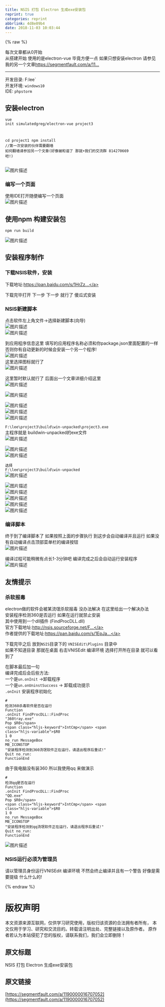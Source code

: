 ```yaml
---
title: NSIS 打包 Electron 生成exe安装包
reprint: true
categories: reprint
abbrlink: 4d8e09b4
date: 2018-11-03 10:03:44
---
```


{% raw %}
<p>&#x6BCF;&#x6B21;&#x6587;&#x7AE0;&#x90FD;&#x4ECE;0&#x5F00;&#x59CB;<br>&#x4ECE;&#x642D;&#x5EFA;&#x5F00;&#x59CB; &#x4F7F;&#x7528;&#x7684;&#x662F;electron-vue &#x6BD5;&#x7ADF;&#x65B9;&#x4FBF;&#x4E00;&#x70B9; &#x5982;&#x679C;&#x53EA;&#x60F3;&#x5B89;&#x88C5;electron &#x8BF7;&#x53C2;&#x89C1;&#x6211;&#x7684;&#x53E6;&#x4E00;&#x4E2A;&#x6587;&#x7AE0;<a href="https://segmentfault.com/a/1190000016028730">https://segmentfault.com/a/11...</a></p><hr><p>&#x5F00;&#x53D1;&#x76EE;&#x5F55;: F:lee`<br>&#x5F00;&#x53D1;&#x73AF;&#x5883;: <code>windows10</code><br>IDE: <code>phpstorm</code></p><h2 id="articleHeader0">&#x5B89;&#x88C5;electron</h2><div class="widget-codetool" style="display:none"><div class="widget-codetool--inner"><span class="selectCode code-tool" data-toggle="tooltip" data-placement="top" title="" data-original-title="&#x5168;&#x9009;"></span> <span type="button" class="copyCode code-tool" data-toggle="tooltip" data-placement="top" data-clipboard-text="vue init simulatedgreg/electron-vue project3

cd project1
npm install //&#x7B2C;&#x4E00;&#x6B21;&#x5B89;&#x88C5;&#x7684;&#x4F19;&#x4F34;&#x9700;&#x8981;&#x7FFB;&#x5899; &#x5982;&#x4F55;&#x7FFB;&#x5899;&#x8BF7;&#x53C2;&#x52A0;&#x53E6;&#x4E00;&#x4E2A;&#x6587;&#x7AE0;(&#x597D;&#x50CF;&#x88AB;&#x548C;&#x8C10;&#x4E86; &#x90A3;&#x5C31;+&#x6211;&#x4EEC;&#x7684;&#x4EA4;&#x6D41;&#x7FA4; 814270669 &#x5427;!)" title="" data-original-title="&#x590D;&#x5236;"></span> <span type="button" class="saveToNote code-tool" data-toggle="tooltip" data-placement="top" title="" data-original-title="&#x653E;&#x8FDB;&#x7B14;&#x8BB0;"></span></div></div><pre class="hljs scilab"><code>vue init simulatedgreg/electron-vue project3

<span class="hljs-built_in">cd</span> project1
npm install <span class="hljs-comment">//&#x7B2C;&#x4E00;&#x6B21;&#x5B89;&#x88C5;&#x7684;&#x4F19;&#x4F34;&#x9700;&#x8981;&#x7FFB;&#x5899; &#x5982;&#x4F55;&#x7FFB;&#x5899;&#x8BF7;&#x53C2;&#x52A0;&#x53E6;&#x4E00;&#x4E2A;&#x6587;&#x7AE0;(&#x597D;&#x50CF;&#x88AB;&#x548C;&#x8C10;&#x4E86; &#x90A3;&#x5C31;+&#x6211;&#x4EEC;&#x7684;&#x4EA4;&#x6D41;&#x7FA4; 814270669 &#x5427;!)</span></code></pre><p><span class="img-wrap"><img data-src="/img/bVbigoF?w=810&amp;h=402" src="https://static.alili.tech/img/bVbigoF?w=810&amp;h=402" alt="&#x56FE;&#x7247;&#x63CF;&#x8FF0;" title="&#x56FE;&#x7247;&#x63CF;&#x8FF0;" style="cursor:pointer;display:inline"></span></p><h3 id="articleHeader1">&#x7F16;&#x5199;&#x4E00;&#x4E2A;&#x9875;&#x9762;</h3><p>&#x4F7F;&#x7528;IDE&#x6253;&#x5F00;&#x968F;&#x4FBF;&#x7F16;&#x5199;&#x4E00;&#x4E2A;&#x9875;&#x9762;<br><span class="img-wrap"><img data-src="/img/bVbigpm?w=814&amp;h=727" src="https://static.alili.tech/img/bVbigpm?w=814&amp;h=727" alt="&#x56FE;&#x7247;&#x63CF;&#x8FF0;" title="&#x56FE;&#x7247;&#x63CF;&#x8FF0;" style="cursor:pointer;display:inline"></span></p><h2 id="articleHeader2">&#x4F7F;&#x7528;npm &#x6784;&#x5EFA;&#x5B89;&#x88C5;&#x5305;</h2><div class="widget-codetool" style="display:none"><div class="widget-codetool--inner"><span class="selectCode code-tool" data-toggle="tooltip" data-placement="top" title="" data-original-title="&#x5168;&#x9009;"></span> <span type="button" class="copyCode code-tool" data-toggle="tooltip" data-placement="top" data-clipboard-text="npm run build" title="" data-original-title="&#x590D;&#x5236;"></span> <span type="button" class="saveToNote code-tool" data-toggle="tooltip" data-placement="top" title="" data-original-title="&#x653E;&#x8FDB;&#x7B14;&#x8BB0;"></span></div></div><pre class="hljs dockerfile"><code style="word-break:break-word;white-space:initial">npm <span class="hljs-keyword">run</span><span class="bash"> build</span></code></pre><p><span class="img-wrap"><img data-src="/img/bVbigqW?w=693&amp;h=195" src="https://static.alili.tech/img/bVbigqW?w=693&amp;h=195" alt="&#x56FE;&#x7247;&#x63CF;&#x8FF0;" title="&#x56FE;&#x7247;&#x63CF;&#x8FF0;" style="cursor:pointer;display:inline"></span></p><h2 id="articleHeader3">&#x5B89;&#x88C5;&#x7A0B;&#x5E8F;&#x5236;&#x4F5C;</h2><h3 id="articleHeader4">&#x4E0B;&#x8F7D;NSIS&#x8F6F;&#x4EF6;&#xFF0C;&#x5B89;&#x88C5;</h3><p>&#x4E0B;&#x8F7D;&#x5730;&#x5740;:<a href="https://pan.baidu.com/s/1HrZzGLk2ICZ4fnrvNwwMig" rel="nofollow noreferrer" target="_blank">https://pan.baidu.com/s/1HrZz...</a></p><p>&#x4E0B;&#x8F7D;&#x5B8C;&#x6BD5;&#x6253;&#x5F00; &#x4E0B;&#x4E00;&#x6B65; &#x4E0B;&#x4E00;&#x6B65; &#x5C31;&#x884C;&#x4E86; &#x50BB;&#x74DC;&#x5F0F;&#x5B89;&#x88C5;</p><h3 id="articleHeader5">NSIS&#x65B0;&#x5EFA;&#x811A;&#x672C;</h3><p>&#x70B9;&#x51FB;&#x8F6F;&#x4EF6;&#x5DE6;&#x4E0A;&#x89D2;&#x6587;&#x4EF6;-&gt;&#x9009;&#x62E9;&#x65B0;&#x5EFA;&#x811A;&#x672C;(&#x5411;&#x5BFC;)<br><span class="img-wrap"><img data-src="/img/bVbigrH?w=293&amp;h=332" src="https://static.alili.tech/img/bVbigrH?w=293&amp;h=332" alt="&#x56FE;&#x7247;&#x63CF;&#x8FF0;" title="&#x56FE;&#x7247;&#x63CF;&#x8FF0;" style="cursor:pointer;display:inline"></span><br><span class="img-wrap"><img data-src="/img/bVbigrU?w=618&amp;h=442" src="https://static.alili.tech/img/bVbigrU?w=618&amp;h=442" alt="&#x56FE;&#x7247;&#x63CF;&#x8FF0;" title="&#x56FE;&#x7247;&#x63CF;&#x8FF0;" style="cursor:pointer;display:inline"></span></p><p>&#x5230;&#x5E94;&#x7528;&#x7A0B;&#x5E8F;&#x4FE1;&#x606F;&#x8FD9;&#x91CC; &#x586B;&#x5199;&#x7684;&#x5E94;&#x7528;&#x7A0B;&#x5E8F;&#x540D;&#x79F0;&#x5FC5;&#x987B;&#x548C;&#x4F60;package.json&#x91CC;&#x9762;&#x914D;&#x7F6E;&#x7684;&#x4E00;&#x6837; &#x5426;&#x5219;&#x4F60;&#x6709;&#x81EA;&#x52A8;&#x66F4;&#x65B0;&#x7684;&#x65F6;&#x5019;&#x4F1A;&#x5B89;&#x88C5;&#x4E00;&#x4E2A;&#x53E6;&#x4E00;&#x4E2A;&#x7A0B;&#x5E8F;!<br><span class="img-wrap"><img data-src="/img/bVbigsm?w=618&amp;h=442" src="https://static.alili.tech/img/bVbigsm?w=618&amp;h=442" alt="&#x56FE;&#x7247;&#x63CF;&#x8FF0;" title="&#x56FE;&#x7247;&#x63CF;&#x8FF0;" style="cursor:pointer;display:inline"></span><br>&#x8FD9;&#x91CC;&#x9009;&#x62E9;&#x56FE;&#x6807;&#x5C31;&#x884C;&#x4E86;<br><span class="img-wrap"><img data-src="/img/bVbigst?w=618&amp;h=442" src="https://static.alili.tech/img/bVbigst?w=618&amp;h=442" alt="&#x56FE;&#x7247;&#x63CF;&#x8FF0;" title="&#x56FE;&#x7247;&#x63CF;&#x8FF0;" style="cursor:pointer"></span></p><p>&#x8FD9;&#x91CC;&#x6682;&#x65F6;&#x9ED8;&#x8BA4;&#x5C31;&#x884C;&#x4E86; &#x540E;&#x9762;&#x51FA;&#x4E00;&#x4E2A;&#x6587;&#x7AE0;&#x8BE6;&#x7EC6;&#x4ECB;&#x7ECD;&#x8FD9;&#x91CC;<br><span class="img-wrap"><img data-src="/img/bVbigsz?w=618&amp;h=442" src="https://static.alili.tech/img/bVbigsz?w=618&amp;h=442" alt="&#x56FE;&#x7247;&#x63CF;&#x8FF0;" title="&#x56FE;&#x7247;&#x63CF;&#x8FF0;" style="cursor:pointer;display:inline"></span></p><p><span class="img-wrap"><img data-src="/img/bVbigsU?w=618&amp;h=442" src="https://static.alili.tech/img/bVbigsU?w=618&amp;h=442" alt="&#x56FE;&#x7247;&#x63CF;&#x8FF0;" title="&#x56FE;&#x7247;&#x63CF;&#x8FF0;" style="cursor:pointer;display:inline"></span></p><p><span class="img-wrap"><img data-src="/img/bVbigsZ?w=618&amp;h=442" src="https://static.alili.tech/img/bVbigsZ?w=618&amp;h=442" alt="&#x56FE;&#x7247;&#x63CF;&#x8FF0;" title="&#x56FE;&#x7247;&#x63CF;&#x8FF0;" style="cursor:pointer;display:inline"></span><br><span class="img-wrap"><img data-src="/img/bVbigtd?w=618&amp;h=442" src="https://static.alili.tech/img/bVbigtd?w=618&amp;h=442" alt="&#x56FE;&#x7247;&#x63CF;&#x8FF0;" title="&#x56FE;&#x7247;&#x63CF;&#x8FF0;" style="cursor:pointer;display:inline"></span><br><span class="img-wrap"><img data-src="/img/bVbigti?w=356&amp;h=237" src="https://static.alili.tech/img/bVbigti?w=356&amp;h=237" alt="&#x56FE;&#x7247;&#x63CF;&#x8FF0;" title="&#x56FE;&#x7247;&#x63CF;&#x8FF0;" style="cursor:pointer;display:inline"></span></p><p><code>F:\lee\project3\build\win-unpacked\project3.exe</code><br>&#x4E3B;&#x7A0B;&#x5E8F;&#x5C31;&#x662F; buildwin-unpacked&#x7684;exe&#x6587;&#x4EF6;<br><span class="img-wrap"><img data-src="/img/bVbigtm?w=356&amp;h=237" src="https://static.alili.tech/img/bVbigtm?w=356&amp;h=237" alt="&#x56FE;&#x7247;&#x63CF;&#x8FF0;" title="&#x56FE;&#x7247;&#x63CF;&#x8FF0;" style="cursor:pointer;display:inline"></span></p><p><span class="img-wrap"><img data-src="/img/bVbigty?w=618&amp;h=442" src="https://static.alili.tech/img/bVbigty?w=618&amp;h=442" alt="&#x56FE;&#x7247;&#x63CF;&#x8FF0;" title="&#x56FE;&#x7247;&#x63CF;&#x8FF0;" style="cursor:pointer;display:inline"></span><br><span class="img-wrap"><img data-src="/img/bVbigtz?w=356&amp;h=230" src="https://static.alili.tech/img/bVbigtz?w=356&amp;h=230" alt="&#x56FE;&#x7247;&#x63CF;&#x8FF0;" title="&#x56FE;&#x7247;&#x63CF;&#x8FF0;" style="cursor:pointer;display:inline"></span></p><p><code>&#x9009;&#x62E9; F:\lee\project3\build\win-unpacked</code><br><span class="img-wrap"><img data-src="/img/bVbigtA?w=356&amp;h=230" src="https://static.alili.tech/img/bVbigtA?w=356&amp;h=230" alt="&#x56FE;&#x7247;&#x63CF;&#x8FF0;" title="&#x56FE;&#x7247;&#x63CF;&#x8FF0;" style="cursor:pointer;display:inline"></span></p><p><span class="img-wrap"><img data-src="/img/bVbigtB?w=618&amp;h=442" src="https://static.alili.tech/img/bVbigtB?w=618&amp;h=442" alt="&#x56FE;&#x7247;&#x63CF;&#x8FF0;" title="&#x56FE;&#x7247;&#x63CF;&#x8FF0;" style="cursor:pointer"></span><br><span class="img-wrap"><img data-src="/img/bVbigtF?w=618&amp;h=442" src="https://static.alili.tech/img/bVbigtF?w=618&amp;h=442" alt="&#x56FE;&#x7247;&#x63CF;&#x8FF0;" title="&#x56FE;&#x7247;&#x63CF;&#x8FF0;" style="cursor:pointer"></span><br><span class="img-wrap"><img data-src="/img/bVbigtQ?w=618&amp;h=442" src="https://static.alili.tech/img/bVbigtQ?w=618&amp;h=442" alt="&#x56FE;&#x7247;&#x63CF;&#x8FF0;" title="&#x56FE;&#x7247;&#x63CF;&#x8FF0;" style="cursor:pointer"></span><br><span class="img-wrap"><img data-src="/img/bVbigtT?w=618&amp;h=442" src="https://static.alili.tech/img/bVbigtT?w=618&amp;h=442" alt="&#x56FE;&#x7247;&#x63CF;&#x8FF0;" title="&#x56FE;&#x7247;&#x63CF;&#x8FF0;" style="cursor:pointer"></span><br><span class="img-wrap"><img data-src="/img/bVbigtV?w=618&amp;h=442" src="https://static.alili.tech/img/bVbigtV?w=618&amp;h=442" alt="&#x56FE;&#x7247;&#x63CF;&#x8FF0;" title="&#x56FE;&#x7247;&#x63CF;&#x8FF0;" style="cursor:pointer"></span></p><h3 id="articleHeader6">&#x7F16;&#x8BD1;&#x811A;&#x672C;</h3><p>&#x7EC8;&#x4E8E;&#x5230;&#x4E86;&#x7F16;&#x8BD1;&#x811A;&#x672C;&#x4E86; &#x5982;&#x679C;&#x6309;&#x7167;&#x4E0A;&#x9762;&#x7684;&#x6B65;&#x9AA4;&#x6267;&#x884C; &#x5230;&#x8FD9;&#x6B65;&#x4F1A;&#x81EA;&#x52A8;&#x7F16;&#x8BD1;&#x5E76;&#x4E14;&#x8FD0;&#x884C; &#x5982;&#x679C;&#x6CA1;&#x6709;&#x81EA;&#x52A8;&#x7F16;&#x8BD1;&#x70B9;&#x51FB;&#x9876;&#x90E8;&#x83DC;&#x5355;&#x680F;&#x7684;&#x7F16;&#x8BD1;&#x6309;&#x94AE;<br><span class="img-wrap"><img data-src="/img/bVbigui?w=712&amp;h=333" src="https://static.alili.tech/img/bVbigui?w=712&amp;h=333" alt="&#x56FE;&#x7247;&#x63CF;&#x8FF0;" title="&#x56FE;&#x7247;&#x63CF;&#x8FF0;" style="cursor:pointer;display:inline"></span></p><p>&#x7F16;&#x8BD1;&#x8FC7;&#x7A0B;&#x53EF;&#x80FD;&#x7A0D;&#x5FAE;&#x6709;&#x70B9;&#x957F;1-3&#x5206;&#x949F;&#x5427; &#x7F16;&#x8BD1;&#x5B8C;&#x6210;&#x4E4B;&#x540E;&#x4F1A;&#x81EA;&#x52A8;&#x8FD0;&#x884C;&#x5B89;&#x88C5;&#x7A0B;&#x5E8F;<br><span class="img-wrap"><img data-src="/img/bVbigup?w=503&amp;h=362" src="https://static.alili.tech/img/bVbigup?w=503&amp;h=362" alt="&#x56FE;&#x7247;&#x63CF;&#x8FF0;" title="&#x56FE;&#x7247;&#x63CF;&#x8FF0;" style="cursor:pointer;display:inline"></span></p><h2 id="articleHeader7">&#x53CB;&#x60C5;&#x63D0;&#x793A;</h2><h3 id="articleHeader8">&#x6740;&#x8F6F;&#x62A5;&#x6BD2;</h3><p>electron&#x505A;&#x7684;&#x8F6F;&#x4EF6;&#x4F1A;&#x88AB;&#x67D0;&#x6D41;&#x6C13;&#x6740;&#x8F6F;&#x62A5;&#x6BD2; &#x6CA1;&#x529E;&#x6CD5;&#x89E3;&#x51B3; &#x5728;&#x8FD9;&#x91CC;&#x7ED9;&#x51FA;&#x4E00;&#x4E2A;&#x89E3;&#x51B3;&#x529E;&#x6CD5;<br>&#x5B89;&#x88C5;&#x7A0B;&#x5E8F;&#x68C0;&#x6D4B;360&#x662F;&#x5426;&#x8FD0;&#x884C; &#x5982;&#x679C;&#x5728;&#x8FD0;&#x884C;&#x5C31;&#x7981;&#x6B62;&#x5B89;&#x88C5;<br>&#x5176;&#x4E2D;&#x4F7F;&#x7528;&#x5230;&#x4E00;&#x4E2A;dll&#x63D2;&#x4EF6; (FindProcDLL.dll)<br>&#x5B98;&#x65B9;&#x4E0B;&#x8F7D;&#x5730;&#x5740;:<a href="http://nsis.sourceforge.net/FindProcDLL_plug-in" rel="nofollow noreferrer" target="_blank">http://nsis.sourceforge.net/F...</a><br>&#x4F5C;&#x8005;&#x63D0;&#x4F9B;&#x7684;&#x4E0B;&#x8F7D;&#x5730;&#x5740;:<a href="https://pan.baidu.com/s/1EpJaSaE86Ern7EVZRxxn1A" rel="nofollow noreferrer" target="_blank">https://pan.baidu.com/s/1EpJa...</a></p><p>&#x4E0B;&#x8F7D;&#x5B8C;&#x6BD5;&#x4E4B;&#x540E; &#x653E;&#x5230;<code>NSIS</code>&#x76EE;&#x5F55;&#x4E0B;&#x7684; <code>VNISEdit\Plugins</code> &#x76EE;&#x5F55;&#x4E2D;<br>&#x5982;&#x679C;&#x4E0D;&#x77E5;&#x9053;&#x76EE;&#x5F55; &#x90A3;&#x5C31;&#x5728;&#x684C;&#x9762; &#x53F3;&#x51FB;VNISEdit &#x7F16;&#x8BD1;&#x73AF;&#x5883; &#x9009;&#x62E9;&#x6253;&#x5F00;&#x6240;&#x5728;&#x76EE;&#x5F55; &#x5C31;&#x53EF;&#x4EE5;&#x770B;&#x5230;&#x4E86;</p><p>&#x5728;&#x811A;&#x672C;&#x6700;&#x540E;&#x52A0;&#x4E00;&#x53E5;<br>&#x7F16;&#x8BD1;&#x5B8C;&#x6210;&#x540E;&#x4F1A;&#x540E;&#x4E9B;&#x65B9;&#x6CD5;:<br>&#x4E00;&#x4E2A;&#x662F;<code>un.onInit</code> -&gt;&#x5378;&#x8F7D;&#x7A0B;&#x5E8F;<br>&#x4E00;&#x4E2A;&#x662F;<code>un.onUninstSuccess</code> -&gt; &#x5378;&#x8F7D;&#x6210;&#x529F;&#x63D0;&#x793A;<br><code>.onInit</code> &#x5B89;&#x88C5;&#x7A0B;&#x5E8F;&#x521D;&#x59CB;&#x5316;</p><div class="widget-codetool" style="display:none"><div class="widget-codetool--inner"><span class="selectCode code-tool" data-toggle="tooltip" data-placement="top" title="" data-original-title="&#x5168;&#x9009;"></span> <span type="button" class="copyCode code-tool" data-toggle="tooltip" data-placement="top" data-clipboard-text="# &#x68C0;&#x6D4B;360&#x6740;&#x6BD2;&#x8F6F;&#x4EF6;&#x662F;&#x5426;&#x5728;&#x8FD0;&#x884C;
Function .onInit
FindProcDLL::FindProc &quot;360tray.exe&quot;
   Pop $R0
   IntCmp $R0 1 0 no_run
   MessageBox MB_ICONSTOP &quot;&#x5B89;&#x88C5;&#x7A0B;&#x5E8F;&#x68C0;&#x6D4B;&#x5230;360&#x6D41;&#x6C13;&#x8F6F;&#x4EF6;&#x6B63;&#x5728;&#x8FD0;&#x884C;&#xFF0C;&#x8BF7;&#x9000;&#x51FA;&#x7A0B;&#x5E8F;&#x540E;&#x91CD;&#x8BD5;!&quot;
   Quit
   no_run:
FunctionEnd" title="" data-original-title="&#x590D;&#x5236;"></span> <span type="button" class="saveToNote code-tool" data-toggle="tooltip" data-placement="top" title="" data-original-title="&#x653E;&#x8FDB;&#x7B14;&#x8BB0;"></span></div></div><pre class="hljs nsis"><code><span class="hljs-comment"># &#x68C0;&#x6D4B;360&#x6740;&#x6BD2;&#x8F6F;&#x4EF6;&#x662F;&#x5426;&#x5728;&#x8FD0;&#x884C;</span>
<span class="hljs-function"><span class="hljs-keyword">Function</span> .onInit</span>
<span class="hljs-class">FindProcDLL::FindProc</span> <span class="hljs-string">&quot;360tray.exe&quot;</span>
   <span class="hljs-keyword">Pop</span> <span class="hljs-variable">$R0</span>
   <span class="hljs-keyword">IntCmp</span> <span class="hljs-variable">$R0</span> <span class="hljs-number">1</span> <span class="hljs-number">0</span> no_run
   <span class="hljs-keyword">MessageBox</span> <span class="hljs-params">MB_ICONSTOP</span> <span class="hljs-string">&quot;&#x5B89;&#x88C5;&#x7A0B;&#x5E8F;&#x68C0;&#x6D4B;&#x5230;360&#x6D41;&#x6C13;&#x8F6F;&#x4EF6;&#x6B63;&#x5728;&#x8FD0;&#x884C;&#xFF0C;&#x8BF7;&#x9000;&#x51FA;&#x7A0B;&#x5E8F;&#x540E;&#x91CD;&#x8BD5;!&quot;</span>
   <span class="hljs-keyword">Quit</span>
   no_run:
<span class="hljs-keyword">FunctionEnd</span></code></pre><p>&#x7531;&#x4E8E;&#x6211;&#x7535;&#x8111;&#x6CA1;&#x6709;&#x88C5;360 &#x6240;&#x4EE5;&#x6211;&#x4F7F;&#x7528;qq &#x6765;&#x505A;&#x6F14;&#x793A;</p><div class="widget-codetool" style="display:none"><div class="widget-codetool--inner"><span class="selectCode code-tool" data-toggle="tooltip" data-placement="top" title="" data-original-title="&#x5168;&#x9009;"></span> <span type="button" class="copyCode code-tool" data-toggle="tooltip" data-placement="top" data-clipboard-text="# &#x68C0;&#x6D4B;qq&#x662F;&#x5426;&#x5728;&#x8FD0;&#x884C;
Function .onInit
FindProcDLL::FindProc &quot;QQ.exe&quot;
   Pop $R0
   IntCmp $R0 1 0 no_run
   MessageBox MB_ICONSTOP &quot;&#x5B89;&#x88C5;&#x7A0B;&#x5E8F;&#x68C0;&#x6D4B;&#x5230;qq&#x6D41;&#x6C13;&#x8F6F;&#x4EF6;&#x6B63;&#x5728;&#x8FD0;&#x884C;&#xFF0C;&#x8BF7;&#x9000;&#x51FA;&#x7A0B;&#x5E8F;&#x540E;&#x91CD;&#x8BD5;!&quot;
   Quit
   no_run:
FunctionEnd" title="" data-original-title="&#x590D;&#x5236;"></span> <span type="button" class="saveToNote code-tool" data-toggle="tooltip" data-placement="top" title="" data-original-title="&#x653E;&#x8FDB;&#x7B14;&#x8BB0;"></span></div></div><pre class="hljs nsis"><code><span class="hljs-comment"># &#x68C0;&#x6D4B;qq&#x662F;&#x5426;&#x5728;&#x8FD0;&#x884C;</span>
<span class="hljs-function"><span class="hljs-keyword">Function</span> .onInit</span>
<span class="hljs-class">FindProcDLL::FindProc</span> <span class="hljs-string">&quot;QQ.exe&quot;</span>
   <span class="hljs-keyword">Pop</span> <span class="hljs-variable">$R0</span>
   <span class="hljs-keyword">IntCmp</span> <span class="hljs-variable">$R0</span> <span class="hljs-number">1</span> <span class="hljs-number">0</span> no_run
   <span class="hljs-keyword">MessageBox</span> <span class="hljs-params">MB_ICONSTOP</span> <span class="hljs-string">&quot;&#x5B89;&#x88C5;&#x7A0B;&#x5E8F;&#x68C0;&#x6D4B;&#x5230;qq&#x6D41;&#x6C13;&#x8F6F;&#x4EF6;&#x6B63;&#x5728;&#x8FD0;&#x884C;&#xFF0C;&#x8BF7;&#x9000;&#x51FA;&#x7A0B;&#x5E8F;&#x540E;&#x91CD;&#x8BD5;!&quot;</span>
   <span class="hljs-keyword">Quit</span>
   no_run:
<span class="hljs-keyword">FunctionEnd</span></code></pre><p><span class="img-wrap"><img data-src="/img/bVbigv6?w=417&amp;h=176" src="https://static.alili.tech/img/bVbigv6?w=417&amp;h=176" alt="&#x56FE;&#x7247;&#x63CF;&#x8FF0;" title="&#x56FE;&#x7247;&#x63CF;&#x8FF0;" style="cursor:pointer;display:inline"></span></p><h3 id="articleHeader9">NSIS&#x8FD0;&#x884C;&#x5FC5;&#x987B;&#x4E3A;&#x7BA1;&#x7406;&#x5458;</h3><p>&#x8BF7;&#x4EE5;&#x7BA1;&#x7406;&#x5458;&#x8EAB;&#x4EFD;&#x8FD0;&#x884C;VNISEdit &#x7F16;&#x8BD1;&#x73AF;&#x5883; &#x4E0D;&#x7136;&#x4F1A;&#x7EC8;&#x6B62;&#x7F16;&#x8BD1;&#x5E76;&#x4E14;&#x6709;&#x4E00;&#x4E2A;&#x8B66;&#x544A; &#x597D;&#x50CF;&#x662F;&#x9700;&#x8981;&#x63D0;&#x7EA7; &#x4EC0;&#x4E48;&#x4EC0;&#x4E48;&#x7684;!</p>
{% endraw %}

# 版权声明
本文资源来源互联网，仅供学习研究使用，版权归该资源的合法拥有者所有，
本文仅用于学习、研究和交流目的。转载请注明出处、完整链接以及原作者。
原作者若认为本站侵犯了您的版权，请联系我们，我们会立即删除！

## 原文标题
NSIS 打包 Electron 生成exe安装包

## 原文链接
[https://segmentfault.com/a/1190000016707052](https://segmentfault.com/a/1190000016707052)

